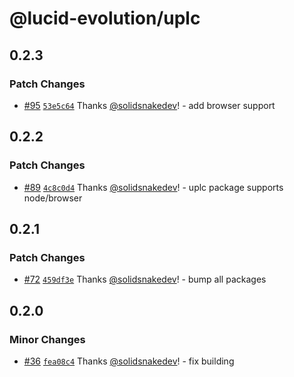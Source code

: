# @lucid-evolution/uplc

## 0.2.3

### Patch Changes

- [#95](https://github.com/Anastasia-Labs/lucid-evolution/pull/95) [`53e5c64`](https://github.com/Anastasia-Labs/lucid-evolution/commit/53e5c64ce67a8345d949bdad93065b5750615c36) Thanks [@solidsnakedev](https://github.com/solidsnakedev)! - add browser support

## 0.2.2

### Patch Changes

- [#89](https://github.com/Anastasia-Labs/lucid-evolution/pull/89) [`4c8c0d4`](https://github.com/Anastasia-Labs/lucid-evolution/commit/4c8c0d406d66770b1c6104f590b92cf0849b5ad5) Thanks [@solidsnakedev](https://github.com/solidsnakedev)! - uplc package supports node/browser

## 0.2.1

### Patch Changes

- [#72](https://github.com/Anastasia-Labs/lucid-evolution/pull/72) [`459df3e`](https://github.com/Anastasia-Labs/lucid-evolution/commit/459df3e95fd55ccdf48fc9cd63e850c053d2f470) Thanks [@solidsnakedev](https://github.com/solidsnakedev)! - bump all packages

## 0.2.0

### Minor Changes

- [#36](https://github.com/Anastasia-Labs/lucid-evolution/pull/36) [`fea08c4`](https://github.com/Anastasia-Labs/lucid-evolution/commit/fea08c44cdc52e58ed7a20ab4dc2566e708e8a21) Thanks [@solidsnakedev](https://github.com/solidsnakedev)! - fix building
